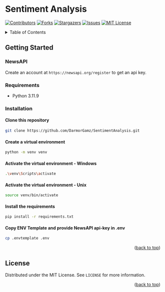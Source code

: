 # Sentiment Analysis

<a name="readme-top"></a>

[![Contributors][contributors-shield]][contributors-url]
[![Forks][forks-shield]][forks-url]
[![Stargazers][stars-shield]][stars-url]
[![Issues][issues-shield]][issues-url]
[![MIT License][license-shield]][license-url] 

<!-- TABLE OF CONTENTS -->
<details>
  <summary>Table of Contents</summary>
  <ol>
    <li>
      <a href="#getting-started">Getting Started</a>
      <ul>
        <li><a href="#requirements">Requirements</a></li>
        <li><a href="#installation">Installation</a></li>
      </ul>
    </li>
    <li><a href="#license">License</a></li>
  </ol>
</details>

<!-- GETTING STARTED -->
## Getting Started

### NewsAPI
Create an account at ```https://newsapi.org/register``` to get an api key.

<!-- REQUIREMENTS -->
### Requirements

- Python 3.11.9

### Installation

#### Clone this repository
```bash
git clone https://github.com/DarmorGamz/SentimentAnalysis.git
```

#### Create a virtual environment
```bash
python -m venv venv
```


#### Activate the virtual environment - Windows
```bash
.\venv\Scripts\activate
```


#### Activate the virtual environment - Unix
```bash
source venv/bin/activate
```

#### Install the requirements
```bash
pip install -r requirements.txt
```

#### Copy ENV Template and provide NewsAPI api-key in .env
```bash
cp .envtemplate .env
```

<p align="right">(<a href="#readme-top">back to top</a>)</p>

<!-- LICENSE -->
## License

Distributed under the MIT License. See `LICENSE` for more information.

<p align="right">(<a href="#readme-top">back to top</a>)</p>

[contributors-shield]: https://img.shields.io/github/contributors/DarmorGamz/SentimentAnalysis.svg?style=for-the-badge
[contributors-url]: https://github.com/DarmorGamz/SentimentAnalysis/graphs/contributors
[forks-shield]: https://img.shields.io/github/forks/DarmorGamz/SentimentAnalysis.svg?style=for-the-badge
[forks-url]: https://github.com/DarmorGamz/SentimentAnalysism/network/members
[stars-shield]: https://img.shields.io/github/stars/DarmorGamz/SentimentAnalysis.svg?style=for-the-badge
[stars-url]: https://github.com/DarmorGamz/SentimentAnalysis/stargazers
[issues-shield]: https://img.shields.io/github/issues/DarmorGamz/SentimentAnalysis.svg?style=for-the-badge
[issues-url]: https://github.com/DarmorGamz/SentimentAnalysis/issues
[license-shield]: https://img.shields.io/github/license/DarmorGamz/SentimentAnalysis.svg?style=for-the-badge
[license-url]: https://github.com/DarmorGamz/SentimentAnalysis/blob/master/LICENSE.txt
